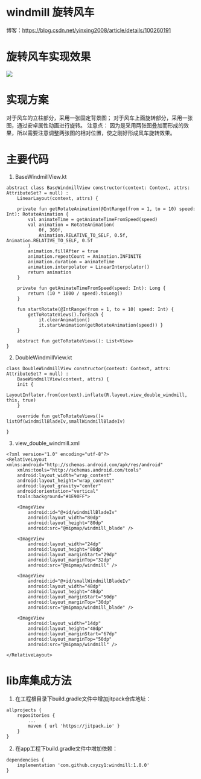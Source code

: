 # windmill 旋转风车
博客：https://blog.csdn.net/yinxing2008/article/details/100260191
# 旋转风车实现效果
![](https://upload-images.jianshu.io/upload_images/6169789-7c37d152bf0b2255?imageMogr2/auto-orient/strip)
# 实现方案
对于风车的立柱部分，采用一张固定背景图；
对于风车上面旋转部分，采用一张图，通过安卓属性动画进行旋转。
注意点： 因为是采用两张图叠加而形成的效果，所以需要注意调整两张图的相对位置，使之刚好形成风车旋转效果。

# 主要代码
1. BaseWindmillView.kt
```
abstract class BaseWindmillView constructor(context: Context, attrs: AttributeSet? = null) :
    LinearLayout(context, attrs) {

    private fun getRotateAnimation(@IntRange(from = 1, to = 10) speed: Int): RotateAnimation {
        val animateTime = getAnimateTimeFromSpeed(speed)
        val animation = RotateAnimation(
            0f, 360f,
            Animation.RELATIVE_TO_SELF, 0.5f, Animation.RELATIVE_TO_SELF, 0.5f
        )
        animation.fillAfter = true
        animation.repeatCount = Animation.INFINITE
        animation.duration = animateTime
        animation.interpolator = LinearInterpolator()
        return animation
    }

    private fun getAnimateTimeFromSpeed(speed: Int): Long {
        return (10 * 1000 / speed).toLong()
    }

    fun startRotate(@IntRange(from = 1, to = 10) speed: Int) {
        getToRotateViews().forEach {
            it.clearAnimation()
            it.startAnimation(getRotateAnimation(speed)) }
    }

    abstract fun getToRotateViews(): List<View>
}
```
2. DoubleWindmillView.kt
```
class DoubleWindmillView constructor(context: Context, attrs: AttributeSet? = null) :
    BaseWindmillView(context, attrs) {
    init {
        LayoutInflater.from(context).inflate(R.layout.view_double_windmill, this, true)
    }

    override fun getToRotateViews()= listOf(windmillBladeIv,smallWindmillBladeIv)

}
```
3. view_double_windmill.xml
```
<?xml version="1.0" encoding="utf-8"?>
<RelativeLayout xmlns:android="http://schemas.android.com/apk/res/android"
    xmlns:tools="http://schemas.android.com/tools"
    android:layout_width="wrap_content"
    android:layout_height="wrap_content"
    android:layout_gravity="center"
    android:orientation="vertical"
    tools:background="#1E90FF">

    <ImageView
        android:id="@+id/windmillBladeIv"
        android:layout_width="80dp"
        android:layout_height="80dp"
        android:src="@mipmap/windmill_blade" />

    <ImageView
        android:layout_width="24dp"
        android:layout_height="80dp"
        android:layout_marginStart="29dp"
        android:layout_marginTop="32dp"
        android:src="@mipmap/windmill" />

    <ImageView
        android:id="@+id/smallWindmillBladeIv"
        android:layout_width="48dp"
        android:layout_height="48dp"
        android:layout_marginStart="50dp"
        android:layout_marginTop="30dp"
        android:src="@mipmap/windmill_blade" />

    <ImageView
        android:layout_width="14dp"
        android:layout_height="48dp"
        android:layout_marginStart="67dp"
        android:layout_marginTop="50dp"
        android:src="@mipmap/windmill" />

</RelativeLayout>
```
# lib库集成方法
1. 在工程根目录下build.gradle文件中增加jitpack仓库地址：
```
allprojects {
	repositories {
		...
		maven { url 'https://jitpack.io' }
	}
}
```
2. 在app工程下build.gradle文件中增加依赖：
```
dependencies {
    implementation 'com.github.cxyzy1:windmill:1.0.0'
}
```
